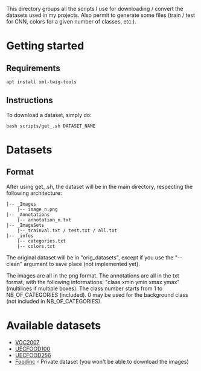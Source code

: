 This directory groups all the scripts I use for downloading / convert the datasets used in my projects. Also permit to generate some files (train / test for CNN, colors for a given number of classes, etc.).

# Getting started

## Requirements

```
apt install xml-twig-tools
```

## Instructions

To download a dataset, simply do:
```
bash scripts/get_.sh DATASET_NAME
```


# Datasets

## Format

After using get_.sh, the dataset will be in the main directory, respecting the following architecture:
```
|-- _Images
    |-- image_n.png
|-- _Annotations
    |-- annotation_n.txt
|-- _ImageSets
    |-- trainval.txt / test.txt / all.txt
|-- _infos
    |-- categories.txt
    |-- colors.txt
```
The original dataset will be in "orig_datasets", except if you use the "--clean" argument to save place (not implemented yet).

The images are all in the png format. The annotations are all in the txt format, with the following informations: "class xmin ymin xmax ymax" (multilines if multiple boxes). The class number starts from 1 to NB_OF_CATEGORIES (included). 0 may be used for the background class (not included in NB_OF_CATEGORIES).

# Available datasets

* [VOC2007](http://host.robots.ox.ac.uk/pascal/VOC/voc2007/)
* [UECFOOD100](http://foodcam.mobi/dataset100.html)
* [UECFOOD256](http://foodcam.mobi/dataset256.html)
* [Foodinc](https://finc.com/) - Private dataset (you won't be able to download the images)

